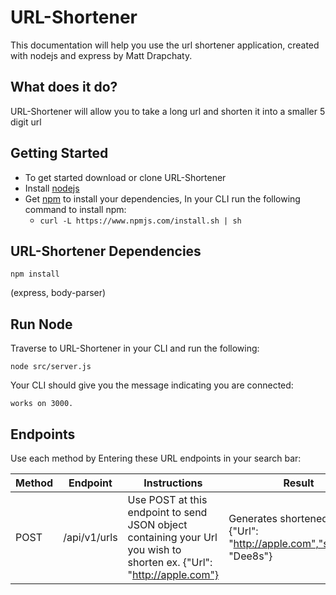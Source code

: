 # **URL-Shortener**

This documentation will help you use the url shortener application, created with nodejs and express by Matt Drapchaty.

## **What does it do?**

URL-Shortener will allow you to take a long url and shorten it into a smaller 5 digit url

## **Getting Started**

* To get started download or clone URL-Shortener
* Install [nodejs](https://nodejs.org/en/) 
* Get [npm](https://www.npmjs.com/package/npm) to install your dependencies, In your CLI run the following command to install npm: 
	* ``` curl -L https://www.npmjs.com/install.sh | sh  ```

## URL-Shortener Dependencies 

``` npm install ```

(express, body-parser)

## **Run Node**

Traverse to URL-Shortener in your CLI and run the following:

```node src/server.js```

Your CLI should give you the message indicating you are connected:

```works on 3000.```

## **Endpoints**

Use each method by Entering these URL endpoints in your search bar:

Method | Endpoint | Instructions | Result
------ | -------- | -------------| ------
POST | /api/v1/urls | Use POST at this endpoint to send JSON object containing your Url you wish to shorten ex. {"Url": "http://apple.com"} | Generates shortened url ex. {"Url": "http://apple.com","shortUrl": "Dee8s"}